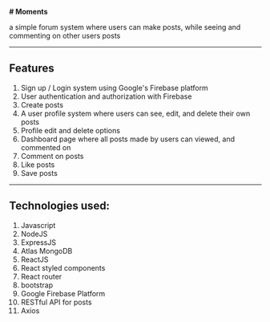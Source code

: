 **# Moments**

a simple forum system where users can make posts, while seeing and commenting on other users posts

***
## Features

1. Sign up / Login system using Google's Firebase platform
1. User authentication and authorization with Firebase
1. Create posts
1. A user profile system where users can see, edit, and delete their own posts
1. Profile edit and delete options
1. Dashboard page where all posts made by users can viewed, and commented on
1. Comment on posts
1. Like posts
1. Save posts

***
## Technologies used:
1. Javascript
1. NodeJS
1. ExpressJS
1. Atlas MongoDB
1. ReactJS
1. React styled components
1. React router
1. bootstrap
1. Google Firebase Platform
1. RESTful API for posts
1. Axios
